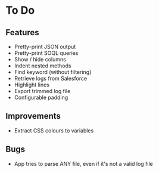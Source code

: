 # To Do

## Features

 - Pretty-print JSON output
 - Pretty-print SOQL queries
 - Show / hide columns
 - Indent nested methods
 - Find keyword (without filtering)
 - Retrieve logs from Salesforce
 - Highlight lines
 - Export trimmed log file
 - Configurable padding

## Improvements

 - Extract CSS colours to variables

## Bugs

 - App tries to parse ANY file, even if it's not a valid log file
